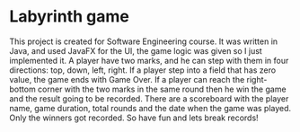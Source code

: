 # Labyrinth game

This project is created for Software Engineering course.
It was written in Java, and used JavaFX for the UI, the game logic was given so I just implemented it.
A player have two marks, and he can step with them in four directions: top, down, left, right.
If a player step into a field that has zero value, the game ends with Game Over.
If a player can reach the right-bottom corner with the two marks in the same round then
he win the game and the result going to be recorded.
There are a scoreboard with the player name, game duration, total rounds and the date when the game was played.
Only the winners got recorded.
So have fun and lets break records!
